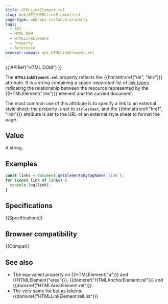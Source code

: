 ```yaml
---
title: HTMLLinkElement.rel
slug: Web/API/HTMLLinkElement/rel
page-type: web-api-instance-property
tags:
  - API
  - HTML DOM
  - HTMLLinkElement
  - Property
  - Reference
browser-compat: api.HTMLLinkElement.rel
---
```

{{ APIRef("HTML DOM") }}

The **`HTMLLinkElement.rel`** property reflects the
{{htmlattrxref("rel", "link")}} attribute. It is a string containing a
space-separated list of [link types](/en-US/docs/Web/HTML/Link_types)
indicating the relationship between the resource represented by the
{{HTMLElement("link")}} element and the current document.

The most common use of this attribute is to specify a link to an external style sheet:
the property is set to `stylesheet`, and the {{htmlattrxref("href", "link")}}
attribute is set to the URL of an external style sheet to format the page.

## Value

A string.

## Examples

```js
const links = document.getElementsByTagName('link');
for (const link of links) {
  console.log(link);
}
```

## Specifications

{{Specifications}}

## Browser compatibility

{{Compat}}

## See also

- The equivalent property on {{HTMLElement("a")}} and {{HTMLElement("area")}},
  {{domxref("HTMLAnchorElement.rel")}} and {{domxref("HTMLAreaElement.rel")}}.
- The very same list but as tokens: {{domxref("HTMLLinkElement.relList")}}
